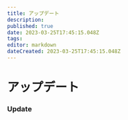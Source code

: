 ```yaml
---
title: アップデート
description: 
published: true
date: 2023-03-25T17:45:15.048Z
tags: 
editor: markdown
dateCreated: 2023-03-25T17:45:15.048Z
---
```


# アップデート
### Update